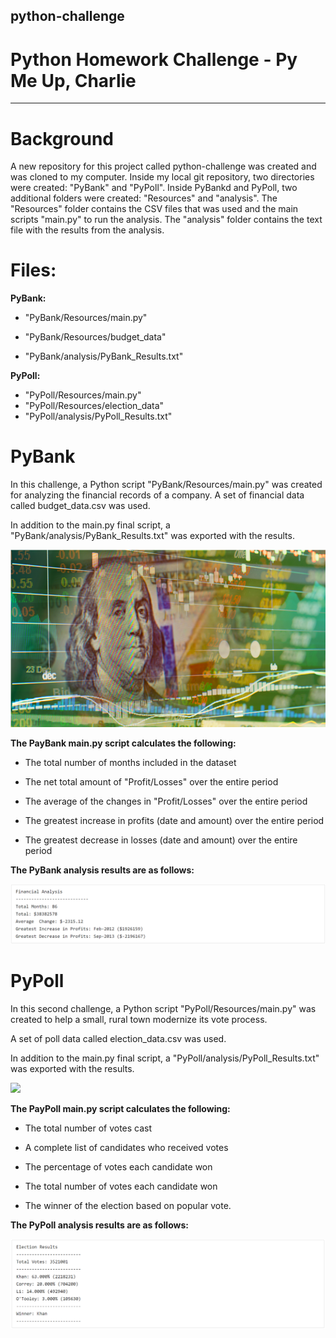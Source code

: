 ## python-challenge

# Python Homework Challenge - Py Me Up, Charlie
---------------------------------------------------------------------------------------------------------------------------------------------------------------------------------
# Background
A new repository for this project called python-challenge was created and was cloned to my computer.
Inside my local git repository, two directories were created: "PyBank" and "PyPoll". 
Inside PyBankd and PyPoll, two additional folders were created: "Resources" and "analysis".
The "Resources" folder contains the CSV files that was used and the main scripts "main.py" to run the analysis.
The "analysis" folder contains the text file with the results from the analysis. 

# Files:

**PyBank:**

* "PyBank/Resources/main.py"

* "PyBank/Resources/budget_data"

* "PyBank/analysis/PyBank_Results.txt"


**PyPoll:**

* "PyPoll/Resources/main.py"
* "PyPoll/Resources/election_data"
* "PyPoll/analysis/PyPoll_Results.txt"

# PyBank 

In this challenge, a Python script "PyBank/Resources/main.py" was created for analyzing the financial records of a company. A set of financial data called budget_data.csv was used.


In addition to the main.py final script, a "PyBank/analysis/PyBank_Results.txt" was exported with the results.

 ![](images/PyBank.png)


**The PayBank main.py script calculates the following:**


  * The total number of months included in the dataset

  * The net total amount of "Profit/Losses" over the entire period

  * The average of the changes in "Profit/Losses" over the entire period

  * The greatest increase in profits (date and amount) over the entire period

  * The greatest decrease in losses (date and amount) over the entire period
 
 **The PyBank analysis results are as follows:**
 
![](images/FinancialResults.png)
  
# PyPoll 

In this second challenge, a Python script "PyPoll/Resources/main.py" was created to help a small, rural town modernize its vote process. 

A set of poll data called election_data.csv was used.

In addition to the main.py final script, a "PyPoll/analysis/PyPoll_Results.txt" was exported with the results.

![](images/PyPoll.png)

**The PayPoll main.py script calculates the following:**

  * The total number of votes cast

  * A complete list of candidates who received votes

  * The percentage of votes each candidate won

  * The total number of votes each candidate won

  * The winner of the election based on popular vote.
 
 **The PyPoll analysis results are as follows:**
  
![](images/ElectionResults.png)
